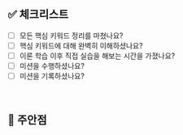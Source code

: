 <!--
  제목은 `[닉네임] 챕터 제목` 로 작성해 주세요.
  예시: [Wendy] Chapter 1. 서버란 무엇인가(소켓&멀티 프로세스)
-->

## ✅ 체크리스트

- [ ] 모든 핵심 키워드 정리를 마쳤나요?
- [ ] 핵심 키워드에 대해 완벽히 이해하셨나요?
- [ ] 이론 학습 이후 직접 실습을 해보는 시간을 가졌나요?
- [ ] 미션을 수행하셨나요?
- [ ] 미션을 기록하셨나요?
<br>

## 📌 주안점

<!--
  (Optional)
  리뷰 시에 유심히 봐주었으면 하는 부분을 설명합니다.
-->
